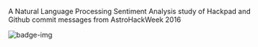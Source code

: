 A Natural Language Processing Sentiment Analysis study of Hackpad and Github commit messages from AstroHackWeek 2016

![badge-img](https://img.shields.io/badge/Made%20at-%23AstroHackWeek-8063d5.svg?style=flat)

